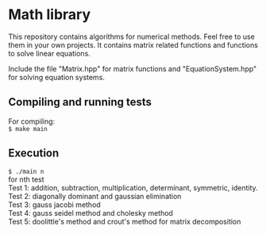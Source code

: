 # Math library
This repository contains algorithms for numerical methods. Feel free to use them in your own projects.
It contains matrix related functions and functions to solve linear equations.

Include the file "Matrix.hpp" for matrix functions and "EquationSystem.hpp" for solving equation systems.

## Compiling and running tests
For compiling:  
```$ make main```
## Execution
```$ ./main n```  
for nth test  
Test 1: addition, subtraction, multiplication, determinant, symmetric, identity.  
Test 2: diagonally dominant and gaussian elimination  
Test 3: gauss jacobi method  
Test 4: gauss seidel method and cholesky method  
Test 5: doolittle's method and crout's method for matrix decomposition  


